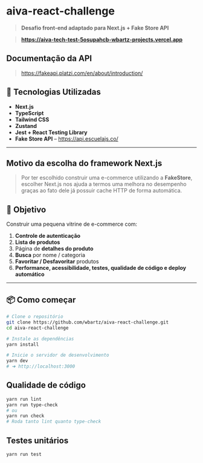 # aiva-react-challenge

> **Desafio front-end adaptado para Next.js + Fake Store API**

> **<https://aiva-tech-test-5osupahcb-wbartz-projects.vercel.app>**

## Documentação da API

> https://fakeapi.platzi.com/en/about/introduction/

## 🚀 Tecnologias Utilizadas

- **Next.js**
- **TypeScript**
- **Tailwind CSS**
- **Zustand**
- **Jest + React Testing Library**
- **Fake Store API** – <https://api.escuelajs.co/>

---

## Motivo da escolha do framework Next.js

> Por ter escolhido construir uma e-commerce utilizando a **FakeStore**, escolher Next.js nos ajuda a termos uma melhora no desempenho graças ao fato dele já possuir cache HTTP de forma automática.

## 🎯 Objetivo

Construir uma pequena vitrine de e-commerce com:

1. **Controle de autenticação**
2. **Lista de produtos**
3. Página de **detalhes do produto**
4. **Busca** por nome / categoria
5. **Favoritar / Desfavoritar** produtos
6. **Performance, acessibilidade, testes, qualidade de código e deploy automático**

---

## 📦 Como começar

```bash
# Clone o repositório
git clone https://github.com/wbartz/aiva-react-challenge.git
cd aiva-react-challenge

# Instale as dependências
yarn install

# Inicie o servidor de desenvolvimento
yarn dev
# ➜ http://localhost:3000
```

## Qualidade de código

```bash
yarn run lint
yarn run type-check
# ou
yarn run check
# Roda tanto lint quanto type-check
```

## Testes unitários

```bash
yarn run test
```
